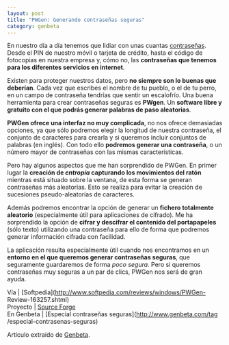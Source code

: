 ```yaml
---
layout: post
title: "PWGen: Generando contraseñas seguras"
category: genbeta
---
```




En nuestro día a día tenemos que lidiar con unas cuantas
[contraseñas](http://www.genbeta.com/tag/especial-contrasenas-seguras). Desde
el PIN de nuestro móvil o tarjeta de crédito, hasta el código de fotocopias en
nuestra empresa y, cómo no, las **contraseñas que tenemos para los diferentes
servicios en internet**.

Existen para proteger nuestros datos, pero **no siempre son lo buenas que
deberían**. Cada vez que escribes el nombre de tu pueblo, o el de tu perro, en
un campo de contraseña tendrías que sentir un escalofrío. Una buena
herramienta para crear contraseñas seguras es **PWgen**. Un **software libre y
gratuito con el que podrás generar palabras de paso aleatorias**.  
  
**PWGen ofrece una interfaz no muy complicada**, no nos ofrece demasiadas opciones, ya que sólo podremos elegir la longitud de nuestra contraseña, el conjunto de caracteres para crearla y si queremos incluir conjuntos de palabras (en inglés). Con todo ello **podremos generar una contraseña**, o un número mayor de contraseñas con las mismas características.

Pero hay algunos aspectos que me han sorprendido de PWGen. En primer lugar la
**creación de _entropía_ capturando los movimientos del ratón** mientras está
situado sobre la ventana, de esta forma se generan contraseñas más aleatorias.
Esto se realiza para evitar la creación de sucesiones pseudo-aleatorias de
caracteres.

Además podremos encontrar la opción de generar un **fichero totalmente
aleatorio** (especialmente útil para aplicaciones de cifrado). Me ha
sorprendido la opción de **cifrar y descifrar el contenido del portapapeles**
(sólo texto) utilizando una contraseña para ello de forma que podremos generar
información cifrada con facilidad.

La aplicación resulta especialmente útil cuando nos encontramos en un
**entorno en el que queremos generar contraseñas seguras**, que seguramente
guardaremos de forma _poco segura_. Pero si queremos contraseñas muy seguras a
un par de clics, PWGen nos será de gran ayuda.

Vía | [Softpedia](http://www.softpedia.com/reviews/windows/PWGen-
Review-163257.shtml)  
Proyecto | [Source Forge](http://sourceforge.net/projects/pwgen-win/)  
En Genbeta | [Especial contraseñas seguras](http://www.genbeta.com/tag
/especial-contrasenas-seguras)

Artículo extraído de [Genbeta](http://www.genbeta.com).